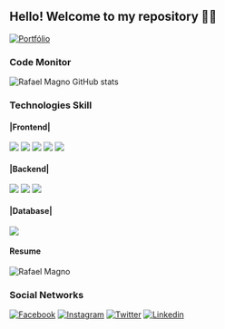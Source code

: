 ## Hello! Welcome to my repository 🙋‍♂️

[![Portfólio](https://img.shields.io/badge/Visit%20my%20Portfolio-Click-white.svg)](https://google.com.br)


### Code Monitor

![Rafael Magno GitHub stats](https://github-readme-stats.vercel.app/api?username=rafaelmagnoc&show_icons=true&theme=dark)


### Technologies Skill
#### |Frontend|
<div>
    <img src="https://img.shields.io/badge/HTML5-E34F26?style=for-the-badge&logo=html5&logoColor=white">
    <img src="https://img.shields.io/badge/Sass-CC6699?style=for-the-badge&logo=sass&logoColor=white">
    <img src="https://img.shields.io/badge/JavaScript-F7DF1E?style=for-the-badge&logo=javascript&logoColor=black">
    <img src="https://img.shields.io/badge/Bootstrap-563D7C?style=for-the-badge&logo=bootstrap&logoColor=white">
    <img src="https://img.shields.io/badge/React-20232A?style=for-the-badge&logo=react&logoColor=61DAFB">
</div>

#### |Backend|
<div>
    <img src="https://img.shields.io/badge/Node.js-43853D?style=for-the-badge&logo=node.js&logoColor=white">
    <img src="https://img.shields.io/badge/Dotnet-563D7C?style=for-the-badge&logo=NET&logoColor=white">
    <img src="https://img.shields.io/badge/Pythpn-000000?style=for-the-badge&logo=Pythpn&logoColor=F7DF1E">
</div>

#### |Database|
<div>
    <img src="https://img.shields.io/badge/MySQL-00000F?style=for-the-badge&logo=mysql&logoColor=white">
</div>

#### Resume    
![Rafael Magno](https://github-readme-stats.vercel.app/api/top-langs/?username=rafaelmagnoc&theme=blue-green)
<br>

### Social Networks
[![Facebook](https://img.shields.io/badge/Facebook-1877F2?style=for-the-badge&logo=facebook&logoColor=white)](https://www.facebook.com/rafael.magno.52206) [![Instagram](https://img.shields.io/badge/Instagram-E4405F?style=for-the-badge&logo=instagram&logoColor=white)](https://www.instagram.com/elfaranogma/) [![Twitter](https://img.shields.io/badge/Twitter-1DA1F2?style=for-the-badge&logo=twitter&logoColor=white)](https://twitter.com/FaelMagnifico)
[![Linkedin](https://img.shields.io/badge/LinkedIn-0077B5?style=for-the-badge&logo=linkedin&logoColor=white)](https://www.linkedin.com/in/rafael-magno-112068165/)






